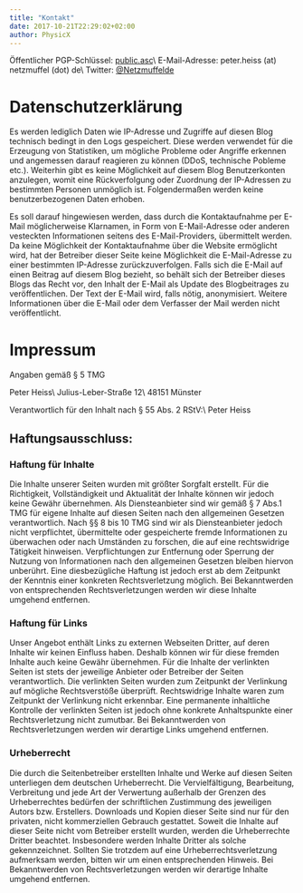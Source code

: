```yaml
---
title: "Kontakt"
date: 2017-10-21T22:29:02+02:00
author: PhysicX
---
```


Öffentlicher PGP-Schlüssel: [public.asc](/download/public.asc)\\
E-Mail-Adresse: peter.heiss (at) netzmuffel (dot) de\\
Twitter: [@Netzmuffelde](https://twitter.com/Netzmuffelde)

# Datenschutzerklärung
Es werden lediglich Daten wie IP-Adresse und Zugriffe auf diesen Blog technisch bedingt in den Logs gespeichert. Diese werden verwendet für die Erzeugung von Statistiken, um mögliche Probleme oder Angriffe erkennen und angemessen darauf reagieren zu können (DDoS, technische Pobleme etc.).
Weiterhin gibt es keine Möglichkeit auf diesem Blog Benutzerkonten anzulegen, womit eine Rückverfolgung oder Zuordnung der IP-Adressen zu bestimmten Personen unmöglich ist. Folgendermaßen werden keine benutzerbezogenen Daten erhoben.

Es soll darauf hingewiesen werden, dass durch die Kontaktaufnahme per E-Mail möglicherweise Klarnamen, in Form von E-Mail-Adresse oder anderen vesteckten Informationen seitens des E-Mail-Providers, übermittelt werden. Da keine Möglichkeit der Kontaktaufnahme über die Website ermöglicht wird, hat der Betreiber dieser Seite keine Möglichkeit die E-Mail-Adresse zu einer bestimmten IP-Adresse zurückzuverfolgen.
Falls sich die E-Mail auf einen Beitrag auf diesem Blog bezieht, so behält sich der Betreiber dieses Blogs das Recht vor, den Inhalt der E-Mail als Update des Blogbeitrages zu veröffentlichen. Der Text der E-Mail wird, falls nötig, anonymisiert. Weitere Informationen über die E-Mail oder dem Verfasser der Mail werden nicht veröffentlicht.

# Impressum
Angaben gemäß § 5 TMG

Peter Heiss\\
Julius-Leber-Straße 12\\
48151 Münster

Verantwortlich für den Inhalt nach § 55 Abs. 2 RStV:\\
Peter Heiss

## Haftungsausschluss: 

### Haftung für Inhalte

Die Inhalte unserer Seiten wurden mit größter Sorgfalt erstellt. Für die Richtigkeit, 
Vollständigkeit und Aktualität der Inhalte können wir jedoch keine Gewähr übernehmen. 
Als Diensteanbieter sind wir gemäß § 7 Abs.1 TMG für eigene Inhalte auf diesen Seiten 
nach den allgemeinen Gesetzen verantwortlich. Nach §§ 8 bis 10 TMG sind wir als 
Diensteanbieter jedoch nicht verpflichtet, übermittelte oder gespeicherte fremde 
Informationen zu überwachen oder nach Umständen zu forschen, die auf eine rechtswidrige 
Tätigkeit hinweisen. Verpflichtungen zur Entfernung oder Sperrung der Nutzung von 
Informationen nach den allgemeinen Gesetzen bleiben hiervon unberührt. Eine 
diesbezügliche Haftung ist jedoch erst ab dem Zeitpunkt der Kenntnis einer konkreten 
Rechtsverletzung möglich. Bei Bekanntwerden von entsprechenden Rechtsverletzungen 
werden wir diese Inhalte umgehend entfernen.

### Haftung für Links

Unser Angebot enthält Links zu externen Webseiten Dritter, auf deren Inhalte wir keinen 
Einfluss haben. Deshalb können wir für diese fremden Inhalte auch keine Gewähr 
übernehmen. Für die Inhalte der verlinkten Seiten ist stets der jeweilige Anbieter oder 
Betreiber der Seiten verantwortlich. Die verlinkten Seiten wurden zum Zeitpunkt der 
Verlinkung auf mögliche Rechtsverstöße überprüft. Rechtswidrige Inhalte waren zum 
Zeitpunkt der Verlinkung nicht erkennbar. Eine permanente inhaltliche Kontrolle der 
verlinkten Seiten ist jedoch ohne konkrete Anhaltspunkte einer Rechtsverletzung nicht 
zumutbar. Bei Bekanntwerden von Rechtsverletzungen werden wir derartige Links umgehend 
entfernen.

### Urheberrecht

Die durch die Seitenbetreiber erstellten Inhalte und Werke auf diesen Seiten 
unterliegen dem deutschen Urheberrecht. Die Vervielfältigung, Bearbeitung, Verbreitung 
und jede Art der Verwertung außerhalb der Grenzen des Urheberrechtes bedürfen der 
schriftlichen Zustimmung des jeweiligen Autors bzw. Erstellers. Downloads und Kopien 
dieser Seite sind nur für den privaten, nicht kommerziellen Gebrauch gestattet. Soweit 
die Inhalte auf dieser Seite nicht vom Betreiber erstellt wurden, werden die 
Urheberrechte Dritter beachtet. Insbesondere werden Inhalte Dritter als solche 
gekennzeichnet. Sollten Sie trotzdem auf eine Urheberrechtsverletzung aufmerksam 
werden, bitten wir um einen entsprechenden Hinweis. Bei Bekanntwerden von 
Rechtsverletzungen werden wir derartige Inhalte umgehend entfernen.
